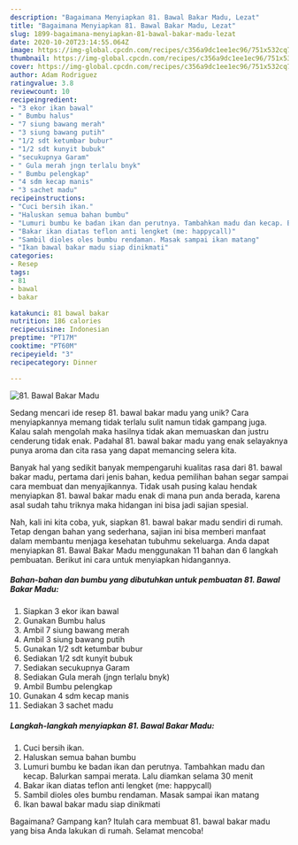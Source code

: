 ```yaml
---
description: "Bagaimana Menyiapkan 81. Bawal Bakar Madu, Lezat"
title: "Bagaimana Menyiapkan 81. Bawal Bakar Madu, Lezat"
slug: 1899-bagaimana-menyiapkan-81-bawal-bakar-madu-lezat
date: 2020-10-20T23:14:55.064Z
image: https://img-global.cpcdn.com/recipes/c356a9dc1ee1ec96/751x532cq70/81-bawal-bakar-madu-foto-resep-utama.jpg
thumbnail: https://img-global.cpcdn.com/recipes/c356a9dc1ee1ec96/751x532cq70/81-bawal-bakar-madu-foto-resep-utama.jpg
cover: https://img-global.cpcdn.com/recipes/c356a9dc1ee1ec96/751x532cq70/81-bawal-bakar-madu-foto-resep-utama.jpg
author: Adam Rodriguez
ratingvalue: 3.8
reviewcount: 10
recipeingredient:
- "3 ekor ikan bawal"
- " Bumbu halus"
- "7 siung bawang merah"
- "3 siung bawang putih"
- "1/2 sdt ketumbar bubur"
- "1/2 sdt kunyit bubuk"
- "secukupnya Garam"
- " Gula merah jngn terlalu bnyk"
- " Bumbu pelengkap"
- "4 sdm kecap manis"
- "3 sachet madu"
recipeinstructions:
- "Cuci bersih ikan."
- "Haluskan semua bahan bumbu"
- "Lumuri bumbu ke badan ikan dan perutnya. Tambahkan madu dan kecap. Balurkan sampai merata. Lalu diamkan selama 30 menit"
- "Bakar ikan diatas teflon anti lengket (me: happycall)"
- "Sambil dioles oles bumbu rendaman. Masak sampai ikan matang"
- "Ikan bawal bakar madu siap dinikmati"
categories:
- Resep
tags:
- 81
- bawal
- bakar

katakunci: 81 bawal bakar 
nutrition: 186 calories
recipecuisine: Indonesian
preptime: "PT17M"
cooktime: "PT60M"
recipeyield: "3"
recipecategory: Dinner

---
```



![81. Bawal Bakar Madu](https://img-global.cpcdn.com/recipes/c356a9dc1ee1ec96/751x532cq70/81-bawal-bakar-madu-foto-resep-utama.jpg)

Sedang mencari ide resep 81. bawal bakar madu yang unik? Cara menyiapkannya memang tidak terlalu sulit namun tidak gampang juga. Kalau salah mengolah maka hasilnya tidak akan memuaskan dan justru cenderung tidak enak. Padahal 81. bawal bakar madu yang enak selayaknya punya aroma dan cita rasa yang dapat memancing selera kita.



Banyak hal yang sedikit banyak mempengaruhi kualitas rasa dari 81. bawal bakar madu, pertama dari jenis bahan, kedua pemilihan bahan segar sampai cara membuat dan menyajikannya. Tidak usah pusing kalau hendak menyiapkan 81. bawal bakar madu enak di mana pun anda berada, karena asal sudah tahu triknya maka hidangan ini bisa jadi sajian spesial.


Nah, kali ini kita coba, yuk, siapkan 81. bawal bakar madu sendiri di rumah. Tetap dengan bahan yang sederhana, sajian ini bisa memberi manfaat dalam membantu menjaga kesehatan tubuhmu sekeluarga. Anda dapat menyiapkan 81. Bawal Bakar Madu menggunakan 11 bahan dan 6 langkah pembuatan. Berikut ini cara untuk menyiapkan hidangannya.

<!--inarticleads1-->

##### Bahan-bahan dan bumbu yang dibutuhkan untuk pembuatan 81. Bawal Bakar Madu:

1. Siapkan 3 ekor ikan bawal
1. Gunakan  Bumbu halus
1. Ambil 7 siung bawang merah
1. Ambil 3 siung bawang putih
1. Gunakan 1/2 sdt ketumbar bubur
1. Sediakan 1/2 sdt kunyit bubuk
1. Sediakan secukupnya Garam
1. Sediakan  Gula merah (jngn terlalu bnyk)
1. Ambil  Bumbu pelengkap
1. Gunakan 4 sdm kecap manis
1. Sediakan 3 sachet madu




<!--inarticleads2-->

##### Langkah-langkah menyiapkan 81. Bawal Bakar Madu:

1. Cuci bersih ikan.
1. Haluskan semua bahan bumbu
1. Lumuri bumbu ke badan ikan dan perutnya. Tambahkan madu dan kecap. Balurkan sampai merata. Lalu diamkan selama 30 menit
1. Bakar ikan diatas teflon anti lengket (me: happycall)
1. Sambil dioles oles bumbu rendaman. Masak sampai ikan matang
1. Ikan bawal bakar madu siap dinikmati




Bagaimana? Gampang kan? Itulah cara membuat 81. bawal bakar madu yang bisa Anda lakukan di rumah. Selamat mencoba!
